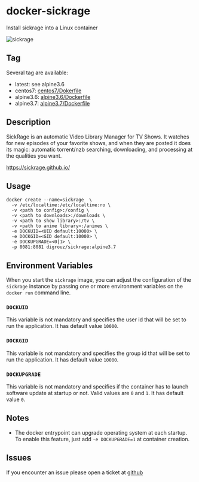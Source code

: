 # docker-sickrage
Install sickrage into a Linux container

![sickrage](https://sickrage.github.io/images/logo.png)

## Tag
Several tag are available:
* latest: see alpine3.6
* centos7: [centos7/Dokerfile](https://github.com/digrouz/docker-sickrage/blob/centos7/Dockerfile)
* alpine3.6: [alpine3.6/Dockerfile](https://github.com/digrouz/docker-sickrage/blob/alpine3.6/Dockerfile)
* alpine3.7: [alpine3.7/Dockerfile](https://github.com/digrouz/docker-sickrage/blob/alpine3.7/Dockerfile)

## Description

SickRage is an automatic Video Library Manager for TV Shows. It watches for new episodes of your favorite shows, and when they are posted it does its magic: automatic torrent/nzb searching, downloading, and processing at the qualities you want.

https://sickrage.github.io/

## Usage
    docker create --name=sickrage  \
      -v /etc/localtime:/etc/localtime:ro \ 
      -v <path to config>:/config \
      -v <path to downloads>:/downloads \ 
      -v <path to show library>:/tv \
      -v <path to anime library>:/animes \ 
      -e DOCKUID=<UID default:10000> \
      -e DOCKGID=<GID default:10000> \
      -e DOCKUPGRADE=<0|1> \
      -p 8081:8081 digrouz/sickrage:alpine3.7

## Environment Variables

When you start the `sickrage` image, you can adjust the configuration of the `sickrage` instance by passing one or more environment variables on the `docker run` command line.

### `DOCKUID`

This variable is not mandatory and specifies the user id that will be set to run the application. It has default value `10000`.

### `DOCKGID`

This variable is not mandatory and specifies the group id that will be set to run the application. It has default value `10000`.

### `DOCKUPGRADE`

This variable is not mandatory and specifies if the container has to launch software update at startup or not. Valid values are `0` and `1`. It has default value `0`.

## Notes

* The docker entrypoint can upgrade operating system at each startup. To enable this feature, just add `-e DOCKUPGRADE=1` at container creation.

## Issues

If you encounter an issue please open a ticket at [github](https://github.com/digrouz/docker-sickrage/issues)
